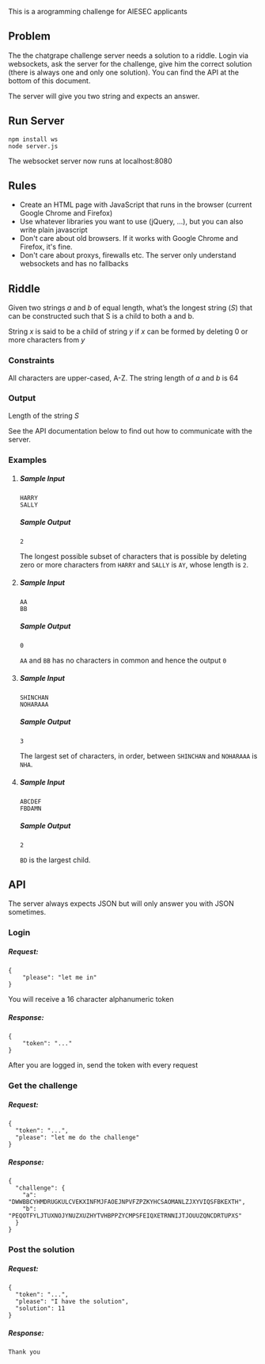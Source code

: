 This is a arogramming challenge for AIESEC applicants

## Problem ##

The the chatgrape challenge server needs a solution to a riddle. Login via websockets, ask the server for the challenge, give him the correct solution (there is always one and only one solution). You can find the API at the bottom of this document.

The server will give you two string and expects an answer.

## Run Server ##

```
npm install ws
node server.js
```

The websocket server now runs at localhost:8080


## Rules ##

* Create an HTML page with JavaScript that runs in the browser (current Google Chrome and Firefox)
* Use whatever libraries you want to use (jQuery, ...), but you can also write plain javascript
* Don't care about old browsers. If it works with Google Chrome and Firefox, it's fine.
* Don't care about proxys, firewalls etc. The server only understand websockets and has no fallbacks

## Riddle ##

Given two strings *a* and *b* of equal length, what’s the longest string (*S*) that can be constructed such that S is a child to both a and b.

String *x* is said to be a child of string *y* if *x* can be formed by deleting 0 or more characters from *y*

### Constraints ###

All characters are upper-cased, A-Z. The string length of *a* and *b* is 64

### Output ###

Length of the string *S*

See the API documentation below to find out how to communicate with the server.

### Examples ###

1. ##### Sample Input #####
    
    ```
    HARRY
    SALLY
    ```

    ##### Sample Output #####
    
    ```
    2
    ```
    
    The longest possible subset of characters that is possible by deleting zero or more characters from `HARRY` and `SALLY` is `AY`, whose length is `2`.

1. ##### Sample Input #####
    
    ```
    AA
    BB
    ```

    ##### Sample Output #####
    
    ```
    0
    ```
    `AA` and `BB` has no characters in common and hence the output `0`

1. ##### Sample Input #####
    
    ```
    SHINCHAN
    NOHARAAA
    ```

    ##### Sample Output #####
    
    ```
    3
    ```
    
    The largest set of characters, in order, between `SHINCHAN` and `NOHARAAA` is `NHA`.


1. ##### Sample Input #####
    
    ```
    ABCDEF
    FBDAMN
    ```

    ##### Sample Output #####
    
    ```
    2
    ```
    
    `BD` is the largest child.


## API ##

The server always expects JSON but will only answer you with JSON sometimes.

### Login ###

##### Request: ##### 

```
{
    "please": "let me in"
}
```

You will receive a 16 character alphanumeric token

##### Response: #####
```
{
    "token": "..."
} 
```

After you are logged in, send the token with every request

### Get the challenge ###

##### Request: #####
```
{
  "token": "...",
  "please": "let me do the challenge"
}
```

##### Response: #####
```
{
  "challenge": {
    "a": "DWWBBCYHMDRUGKULCVEKXINFMJFAOEJNPVFZPZKYHCSAOMANLZJXYVIQSFBKEXTH",
    "b": "PEQOTFYLJTUXNOJYNUZXUZHYTVHBPPZYCMPSFEIQXETRNNIJTJOUUZQNCDRTUPXS"
  }
}
```

### Post the solution ###

##### Request: #####
```
{
  "token": "...",
  "please": "I have the solution",
  "solution": 11
}
```

##### Response: #####
```
Thank you
```
